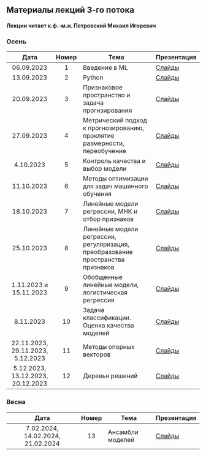 ## Материалы лекций 3-го потока 
#### Лекции читает  к.ф.-м.н. Петровский Михаил Игоревич

### Осень

| Дата | Номер | Тема | Презентация |
| :---: | :---: | --- | --- |
| 06.09.2023 | 1 | Введение в ML | [Слайды](https://github.com/MSU-ML-COURSE/ML-COURSE-23-24/blob/main/slides/3_stream/ML1-intro.pdf) | 
| 13.09.2023 | 2 | Python | [Слайды](https://github.com/MSU-ML-COURSE/ML-COURSE-23-24/blob/main/slides/3_stream/ML2-Python.pdf) | 
| 20.09.2023 | 3 | Признаковое пространство и задача прогнзирования| [Слайды](https://github.com/MSU-ML-COURSE/ML-COURSE-23-24/blob/main/slides/3_stream/ML3-Predict.pdf) | 
| 27.09.2023 | 4 | Метрический подход к прогнозированию, проклятие размерности, переобучение| [Слайды](https://github.com/MSU-ML-COURSE/ML-COURSE-23-24/blob/main/slides/3_stream/ML4-metric.pdf) |
| 4.10.2023 | 5 | Контроль качества и выбор модели | [Слайды](https://github.com/MSU-ML-COURSE/ML-COURSE-23-24/blob/main/slides/3_stream/ML5-control.pdf) | 
| 11.10.2023 | 6 | Методы оптимизации для задач машинного обучения | [Слайды](https://github.com/MSU-ML-COURSE/ML-COURSE-23-24/blob/main/slides/3_stream/ML6-opt.pdf) | 
| 18.10.2023 | 7 | Линейные модели регрессии, МНК и отбор признаков | [Слайды](https://github.com/MSU-ML-COURSE/ML-COURSE-23-24/blob/main/slides/3_stream/ML7-Reg.pdf) | 
| 25.10.2023 | 8 | Линейные модели регрессии, регуляризация, преобразование пространства признаков | [Слайды](https://github.com/MSU-ML-COURSE/ML-COURSE-23-24/blob/main/slides/3_stream/ML8-Reg.pdf) | 
| 1.11.2023 и 15.11.2023| 9 | Обобщенные линейные модели, логистическая регрессия | [Слайды](https://github.com/MSU-ML-COURSE/ML-COURSE-23-24/blob/main/slides/3_stream/ML9-GLM.pdf) | 
| 8.11.2023 | 10 | Задача классификации. Оценка качества моделей | [Слайды](https://github.com/MSU-ML-COURSE/ML-COURSE-23-24/blob/main/slides/3_stream/ML10-CLassQual.pdf) | 
| 22.11.2023, 29.11.2023, 5.12.2023 | 11 | Методы опорных векторов | [Слайды](https://github.com/MSU-ML-COURSE/ML-COURSE-23-24/blob/main/slides/3_stream/ML11-SVM.pdf) | 
| 5.12.2023, 13.12.2023, 20.12.2023 | 12 | Деревья решений | [Слайды](https://github.com/MSU-ML-COURSE/ML-COURSE-23-24/blob/main/slides/3_stream/ML12-Tree.pdf) | 

### Весна

| Дата | Номер | Тема | Презентация |
| :---: | :---: | --- | --- |
| 7.02.2024, 14.02.2024, 21.02.2024  | 13 | Ансамбли моделей | [Слайды](https://github.com/MSU-ML-COURSE/ML-COURSE-23-24/blob/main/slides/3_stream/ML13-Ensembles.pdf) | 
